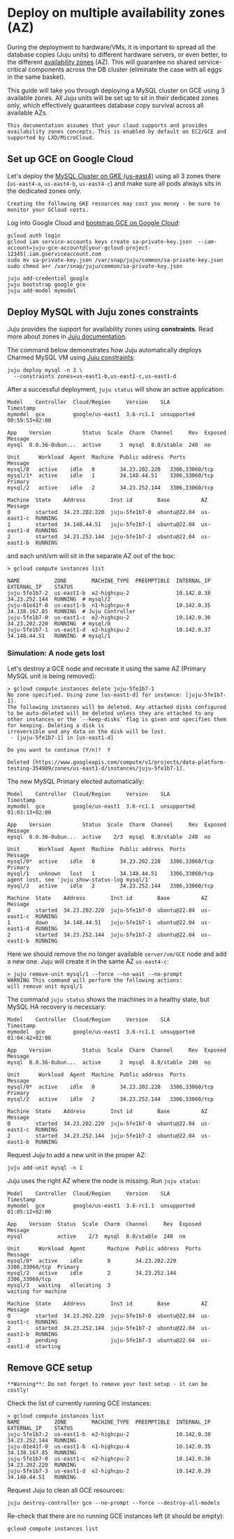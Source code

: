 
# Deploy on multiple availability zones (AZ) 

During the deployment to hardware/VMs, it is important to spread all the
database copies (Juju units) to different hardware servers,
or even better, to the different [availability zones](https://en.wikipedia.org/wiki/Availability_zone) (AZ). This will guarantee no shared service-critical components across the DB cluster (eliminate the case with all eggs in the same basket).

This guide will take you through deploying a MySQL cluster on GCE using 3 available zones. All Juju units will be set up to sit in their dedicated zones only, which effectively guarantees database copy survival across all available AZs.

```{note}
This documentation assumes that your cloud supports and provides availability zones concepts. This is enabled by default on EC2/GCE and supported by LXD/MicroCloud.
```

## Set up GCE on Google Cloud

Let's deploy the [MySQL Cluster on GKE (us-east4)](/tutorial/2-deploy-mysql) using all 3 zones there (`us-east4-a`, `us-east4-b`, `us-east4-c`) and make sure all pods always sits in the dedicated zones only.

```{caution}
Creating the following GKE resources may cost you money - be sure to monitor your GCloud costs.
```

Log into Google Cloud and [bootstrap GCE on Google Cloud](/how-to/deploy/gce):

```shell
gcloud auth login
gcloud iam service-accounts keys create sa-private-key.json  --iam-account=juju-gce-account@[your-gcloud-project-12345].iam.gserviceaccount.com
sudo mv sa-private-key.json /var/snap/juju/common/sa-private-key.json
sudo chmod a+r /var/snap/juju/common/sa-private-key.json

juju add-credential google
juju bootstrap google gce
juju add-model mymodel
```

## Deploy MySQL with Juju zones constraints

Juju provides the support for availability zones using **constraints**. Read more about zones in [Juju documentation](https://juju.is/docs/juju/constraint#zones).

The command below demonstrates how Juju automatically deploys Charmed MySQL VM using [Juju constraints](https://juju.is/docs/juju/constraint#zones):

```shell
juju deploy mysql -n 3 \
  --constraints zones=us-east1-b,us-east1-c,us-east1-d
```

After a successful deployment, `juju status` will show an active application:

```shell
Model    Controller  Cloud/Region     Version    SLA          Timestamp
mymodel  gce         google/us-east1  3.6-rc1.1  unsupported  00:59:53+02:00

App    Version          Status  Scale  Charm  Channel     Rev  Exposed  Message
mysql  8.0.36-0ubun...  active      3  mysql  8.0/stable  240  no       

Unit      Workload  Agent  Machine  Public address  Ports           Message
mysql/0   active    idle   0        34.23.202.220   3306,33060/tcp  
mysql/1*  active    idle   1        34.148.44.51    3306,33060/tcp  Primary
mysql/2   active    idle   2        34.23.252.144   3306,33060/tcp  

Machine  State    Address        Inst id        Base          AZ          Message
0        started  34.23.202.220  juju-5fe1b7-0  ubuntu@22.04  us-east1-c  RUNNING
1        started  34.148.44.51   juju-5fe1b7-1  ubuntu@22.04  us-east1-d  RUNNING
2        started  34.23.252.144  juju-5fe1b7-2  ubuntu@22.04  us-east1-b  RUNNING
```

and each unit/vm will sit in the separate AZ out of the box:
```shell
> gcloud compute instances list

NAME           ZONE        MACHINE_TYPE  PREEMPTIBLE  INTERNAL_IP  EXTERNAL_IP    STATUS
juju-5fe1b7-2  us-east1-b  e2-highcpu-2               10.142.0.38  34.23.252.144  RUNNING  # mysql/2
juju-81e41f-0  us-east1-b  n1-highcpu-4               10.142.0.35  34.138.167.85  RUNNING  # Juju Controller
juju-5fe1b7-0  us-east1-c  e2-highcpu-2               10.142.0.36  34.23.202.220  RUNNING  # mysql/0
juju-5fe1b7-1  us-east1-d  e2-highcpu-2               10.142.0.37  34.148.44.51   RUNNING  # mysql/1
```

### Simulation: A node gets lost
Let's destroy a GCE node and recreate it using the same AZ (Primary MySQL unit is being removed):
```shell
> gcloud compute instances delete juju-5fe1b7-1
No zone specified. Using zone [us-east1-d] for instance: [juju-5fe1b7-1].
The following instances will be deleted. Any attached disks configured to be auto-deleted will be deleted unless they are attached to any other instances or the `--keep-disks` flag is given and specifies them for keeping. Deleting a disk is 
irreversible and any data on the disk will be lost.
 - [juju-5fe1b7-1] in [us-east1-d]

Do you want to continue (Y/n)?  Y

Deleted [https://www.googleapis.com/compute/v1/projects/data-platform-testing-354909/zones/us-east1-d/instances/juju-5fe1b7-1].
```

The new MySQL Primary elected automatically:
```shell
Model    Controller  Cloud/Region     Version    SLA          Timestamp
mymodel  gce         google/us-east1  3.6-rc1.1  unsupported  01:03:13+02:00

App    Version          Status  Scale  Charm  Channel     Rev  Exposed  Message
mysql  8.0.36-0ubun...  active    2/3  mysql  8.0/stable  240  no       

Unit      Workload  Agent  Machine  Public address  Ports           Message
mysql/0*  active    idle   0        34.23.202.220   3306,33060/tcp  Primary
mysql/1   unknown   lost   1        34.148.44.51    3306,33060/tcp  agent lost, see 'juju show-status-log mysql/1'
mysql/2   active    idle   2        34.23.252.144   3306,33060/tcp  

Machine  State    Address        Inst id        Base          AZ          Message
0        started  34.23.202.220  juju-5fe1b7-0  ubuntu@22.04  us-east1-c  RUNNING
1        down     34.148.44.51   juju-5fe1b7-1  ubuntu@22.04  us-east1-d  RUNNING
2        started  34.23.252.144  juju-5fe1b7-2  ubuntu@22.04  us-east1-b  RUNNING
```

Here we should remove the no longer available `server/vm/GCE` node and add a new one. Juju will create it in the same AZ `us-east4-c`:
```shell
> juju remove-unit mysql/1 --force --no-wait --no-prompt
WARNING This command will perform the following actions:
will remove unit mysql/1
```

The command `juju status` shows the machines in a healthy state, but MySQL HA recovery is necessary:
```shell
Model    Controller  Cloud/Region     Version    SLA          Timestamp
mymodel  gce         google/us-east1  3.6-rc1.1  unsupported  01:04:42+02:00

App    Version          Status  Scale  Charm  Channel     Rev  Exposed  Message
mysql  8.0.36-0ubun...  active      2  mysql  8.0/stable  240  no       

Unit      Workload  Agent  Machine  Public address  Ports           Message
mysql/0*  active    idle   0        34.23.202.220   3306,33060/tcp  Primary
mysql/2   active    idle   2        34.23.252.144   3306,33060/tcp  

Machine  State    Address        Inst id        Base          AZ          Message
0        started  34.23.202.220  juju-5fe1b7-0  ubuntu@22.04  us-east1-c  RUNNING
2        started  34.23.252.144  juju-5fe1b7-2  ubuntu@22.04  us-east1-b  RUNNING
```

Request Juju to add a new unit in the proper AZ:
```shell
juju add-unit mysql -n 1
```

Juju uses the right AZ where the node is missing. Run `juju status`:
```shell
Model    Controller  Cloud/Region     Version    SLA          Timestamp
mymodel  gce         google/us-east1  3.6-rc1.1  unsupported  01:05:12+02:00

App    Version  Status  Scale  Charm  Channel     Rev  Exposed  Message
mysql           active    2/3  mysql  8.0/stable  240  no       

Unit      Workload  Agent       Machine  Public address  Ports           Message
mysql/0*  active    idle        0        34.23.202.220   3306,33060/tcp  Primary
mysql/2   active    idle        2        34.23.252.144   3306,33060/tcp  
mysql/3   waiting   allocating  3                                        waiting for machine

Machine  State    Address        Inst id        Base          AZ          Message
0        started  34.23.202.220  juju-5fe1b7-0  ubuntu@22.04  us-east1-c  RUNNING
2        started  34.23.252.144  juju-5fe1b7-2  ubuntu@22.04  us-east1-b  RUNNING
3        pending                 juju-5fe1b7-3  ubuntu@22.04  us-east1-d  starting
```

## Remove GCE setup

```{caution}
**Warning**: Do not forget to remove your test setup - it can be costly!
```

Check the list of currently running GCE instances:
```shell
> gcloud compute instances list
NAME           ZONE        MACHINE_TYPE  PREEMPTIBLE  INTERNAL_IP  EXTERNAL_IP    STATUS
juju-5fe1b7-2  us-east1-b  e2-highcpu-2               10.142.0.38  34.23.252.144  RUNNING
juju-81e41f-0  us-east1-b  n1-highcpu-4               10.142.0.35  34.138.167.85  RUNNING
juju-5fe1b7-0  us-east1-c  e2-highcpu-2               10.142.0.36  34.23.202.220  RUNNING
juju-5fe1b7-3  us-east1-d  e2-highcpu-2               10.142.0.39  34.148.44.51   RUNNING
```

Request Juju to clean all GCE resources:
```shell
juju destroy-controller gce --no-prompt --force --destroy-all-models
```

Re-check that there are no running GCE instances left (it should be empty):
```shell
gcloud compute instances list
```

